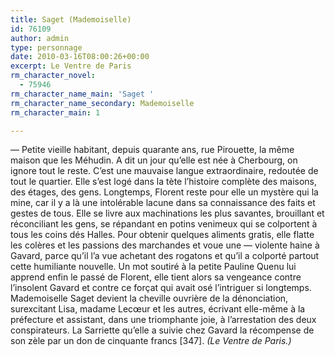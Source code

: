 ```yaml
---
title: Saget (Mademoiselle)
id: 76109
author: admin
type: personnage
date: 2010-03-16T08:00:26+00:00
excerpt: Le Ventre de Paris
rm_character_novel:
  - 75946
rm_character_name_main: 'Saget '
rm_character_name_secondary: Mademoiselle
rm_character_main: 1

---
```

— Petite vieille habitant, depuis quarante ans, rue Pirouette, la même maison que les Méhudin. A dit un jour qu&rsquo;elle est née à Cherbourg, on ignore tout le reste. C&rsquo;est une mauvaise langue extraordinaire, redoutée de tout le quartier. Elle s&rsquo;est logé dans la tète l&rsquo;histoire complète des maisons, des étages, des gens. Longtemps, Florent reste pour elle un mystère qui la mine, car il y a là une intolérable lacune dans sa connaissance des faits et gestes de tous. Elle se livre aux machinations les plus savantes, brouillant et réconciliant les gens, se répandant en potins venimeux qui se colportent à tous les coins dés Halles. Pour obtenir quelques aliments gratis, elle flatte les colères et les passions des marchandes et voue une — violente haine à Gavard, parce qu&rsquo;il l&rsquo;a vue achetant des rogatons et qu&rsquo;il a colporté partout cette humiliante nouvelle. Un mot soutiré à la petite Pauline Quenu lui apprend enfin le passé de Florent, elle tient alors sa vengeance contre l&rsquo;insolent Gavard et contre ce forçat qui avait osé l&rsquo;intriguer si longtemps. Mademoiselle Saget devient la cheville ouvrière de la dénonciation, surexcitant Lisa, madame Lecœur et les autres, écrivant elle-même à la préfecture et assistant, dans une triomphante joie, à l&rsquo;arrestation des deux conspirateurs. La Sarriette qu&rsquo;elle a suivie chez Gavard la récompense de son zèle par un don de cinquante francs [347]. _(Le Ventre de Paris.)_